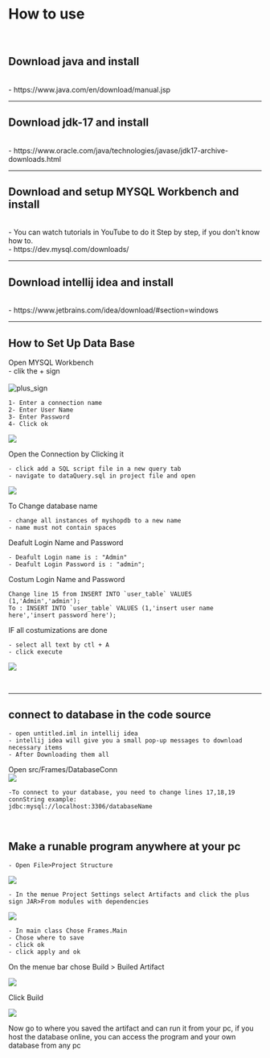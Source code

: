 

# How to use 
<br/>

## Download java and install
<br/>
- https://www.java.com/en/download/manual.jsp
<br/>
<hr/>

## Download jdk-17 and install

<br/>
- https://www.oracle.com/java/technologies/javase/jdk17-archive-downloads.html
<br/><hr/>

## Download and setup MYSQL Workbench and install
<br/>
- You can watch tutorials in YouTube  to do it Step by step, if you don't know how to. 
<br/>
- https://dev.mysql.com/downloads/
<br/><hr/>

## Download intellij idea and install
<br/>
- https://www.jetbrains.com/idea/download/#section=windows
<br/><hr/>

## How to Set Up Data Base

Open MYSQL Workbench
<br/>
    - clik the + sign     
    <br/>
![plus_sign](ss/plus_sign.jpg)

    1- Enter a connection name
    2- Enter User Name
    3- Enter Password
    4- Click ok
![](ss/newConn.jpg)

Open the Connection by Clicking it

    - click add a SQL script file in a new query tab
    - navigate to dataQuery.sql in project file and open
![](ss//newQuery.jpg)

To Change database name

    - change all instances of myshopdb to a new name
    - name must not contain spaces
    
Deafult Login Name and Password 

    - Deafult Login name is : "Admin" 
    - Deafult Login Password is : "admin";
    
Costum Login Name and Password
    
    Change line 15 from INSERT INTO `user_table` VALUES (1,'Admin','admin');
    To : INSERT INTO `user_table` VALUES (1,'insert user name here','insert password here');

IF all costumizations are done

    - select all text by ctl + A
    - click execute
![](ss/createDatabase.jpg)


<br/><hr/>

## connect to database in the code source

    - open untitled.iml in intellij idea
    - intellij idea will give you a small pop-up messages to download necessary items
    - After Downloading them all

Open src/Frames/DatabaseConn
<br/>
![](ss/ConnString.jpg)
<br/>
    
    -To connect to your database, you need to change lines 17,18,19
    connString example:
    jdbc:mysql://localhost:3306/databaseName

<br/>
    
## Make a runable program anywhere at your pc

    - Open File>Project Structure
![](ss/fileProjectSt.jpg)
    
    - In the menue Project Settings select Artifacts and click the plus sign JAR>From modules with dependencies
    
![](ss/Arti2.jpg)

    - In main class Chose Frames.Main
    - Chose where to save
    - click ok
    - click apply and ok
    
On the menue bar chose Build > Builed Artifact

![](ss/BuiledArti.jpg)

Click Build 

![](ss/BuşledArti2.jpg)

Now go to where you saved the artifact and can run it from your pc, if you host the database online,
you can access the program and your own database from any pc
    


